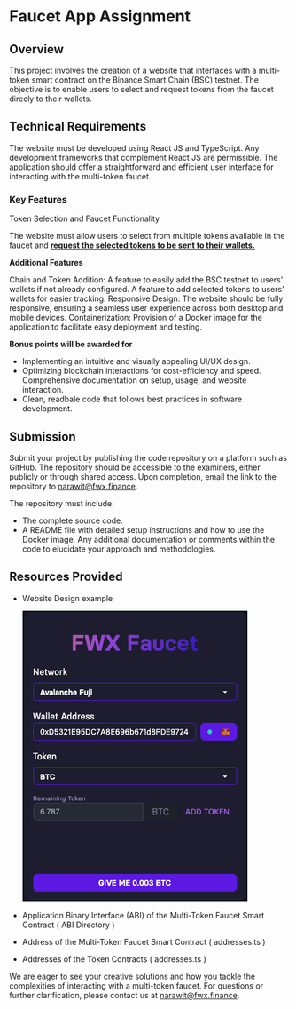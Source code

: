 # Faucet App Assignment

## Overview

This project involves the creation of a website that interfaces with a multi-token smart contract on the Binance Smart Chain (BSC) testnet. The objective is to enable users to select and request tokens from the faucet direcly to their wallets.


## Technical Requirements

The website must be developed using React JS and TypeScript.
Any development frameworks that complement React JS are permissible.
The application should offer a straightforward and efficient user interface for interacting with the multi-token faucet.

### Key Features

Token Selection and Faucet Functionality

The website must allow users to select from multiple tokens available in the faucet and **<ins>request the selected tokens to be sent to their wallets.</ins>**

**Additional Features**

Chain and Token Addition:
A feature to easily add the BSC testnet to users' wallets if not already configured.
A feature to add selected tokens to users' wallets for easier tracking.
Responsive Design: The website should be fully responsive, ensuring a seamless user experience across both desktop and mobile devices.
Containerization: Provision of a Docker image for the application to facilitate easy deployment and testing.

**Bonus points will be awarded for**

- Implementing an intuitive and visually appealing UI/UX design.
- Optimizing blockchain interactions for cost-efficiency and speed.
Comprehensive documentation on setup, usage, and website interaction.
- Clean, readbale code that follows best practices in software development.

## Submission

Submit your project by publishing the code repository on a platform such as GitHub. The repository should be accessible to the examiners, either publicly or through shared access. Upon completion, email the link to the repository to narawit@fwx.finance.

The repository must include:
- The complete source code.
- A README file with detailed setup instructions and how to use the Docker image.
Any additional documentation or comments within the code to elucidate your approach and methodologies.


## Resources Provided
- Website Design example
  
  ![example faucet](image.png)

- Application Binary Interface (ABI) of the Multi-Token Faucet Smart Contract ( ABI Directory )
- Address of the Multi-Token Faucet Smart Contract ( addresses.ts )
- Addresses of the Token Contracts ( addresses.ts )

We are eager to see your creative solutions and how you tackle the complexities of interacting with a multi-token faucet. For questions or further clarification, please contact us at <narawit@fwx.finance>.


